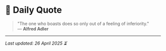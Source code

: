 # 📜 Daily Quote

> "The one who boasts does so only out of a feeling of inferiority."  
> — **Alfred Adler**

---

_Last updated: 26 April 2025 ⏳_
